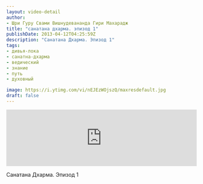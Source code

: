 ```yaml
---
layout: video-detail
author:
- Шри Гуру Свами Вишнудевананда Гири Махарадж
title: "санатана дхарма. эпизод 1"
publishDate: 2013-04-12T04:25:59Z
description: "Санатана Дхарма. Эпизод 1"
tags: 
- дивья-лока
- санатна-дхарма
- ведический
- знание
- путь
- духовный

image: https://i.ytimg.com/vi/nEJEzWOjszQ/maxresdefault.jpg
draft: false
---
```


<iframe width="100%" src="https://www.youtube.com/embed/nEJEzWOjszQ" frameborder="0" allowfullscreen=""></iframe> 

 Санатана Дхарма. Эпизод 1

  

 